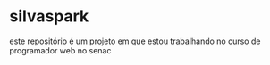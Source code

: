 # silvaspark
este repositório é um projeto em que estou trabalhando no curso de programador web no senac
